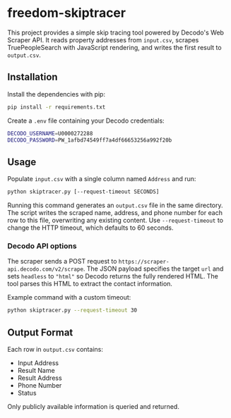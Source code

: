 # freedom-skiptracer

This project provides a simple skip tracing tool powered by Decodo's Web Scraper API. It reads property addresses from `input.csv`, scrapes TruePeopleSearch with JavaScript rendering, and writes the first result to `output.csv`.

## Installation

Install the dependencies with pip:

```bash
pip install -r requirements.txt
```

Create a `.env` file containing your Decodo credentials:

```bash
DECODO_USERNAME=U0000272288
DECODO_PASSWORD=PW_1afbd74549ff7a4df66653256a992f20b
```

## Usage

Populate `input.csv` with a single column named `Address` and run:

```bash
python skiptracer.py [--request-timeout SECONDS]
```
Running this command generates an `output.csv` file in the same directory. The
script writes the scraped name, address, and phone number for each row to this
file, overwriting any existing content.
Use `--request-timeout` to change the HTTP timeout, which defaults to 60 seconds.

### Decodo API options

The scraper sends a POST request to `https://scraper-api.decodo.com/v2/scrape`.
The JSON payload specifies the target `url` and sets `headless` to `"html"` so
Decodo returns the fully rendered HTML. The tool parses this HTML to extract the
contact information.

Example command with a custom timeout:

```bash
python skiptracer.py --request-timeout 30
```

## Output Format

Each row in `output.csv` contains:

- Input Address
- Result Name
- Result Address
- Phone Number
- Status

Only publicly available information is queried and returned.

